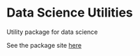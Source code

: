 # Data Science Utilities

Utility package for data science

See the package site [here](https://dsutils.readthedocs.io/en/latest/)